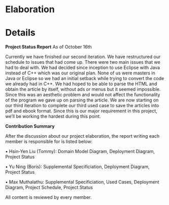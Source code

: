 # Elaboration #

# Details #

**Project Status Report** As of October 16th

Currently we have finished our second iteration. We have restructured our schedule to issues that had come up. There were two main issues that we had to deal with. We had decided since inception to use Eclipse with Java instead of C++ which was our original plan. None of us were masters in Java or Eclipse so we had an initial setback while trying to convert the code we already had in C++. We had hoped to be able to parse the HTML and obtain the article by itself, without ads or menus but it seemed impossible. Since this was an aesthetic problem and would not affect the functionality of the program we gave up on parsing the article. We are now starting on our third iteration to complete our third used case to save the articles into pdf and ebook format. Since this is our major requirement in this project, we’ll be working the hardest during this point.

**Contribution Summary**

After the discussion about our project elaboration, the report writing each member is responsible for is listed below:

•	Hsin-Yen Liu (Tommy): Domain Model Diagram, Deployment Diagram, Project Status

•	Yu Ning (Boris): Supplemental Specificiation, Deployment Diagram, Project Status

•	Max Muthalathu: Supplemental Specificiation, Used Cases, Deployment Diagram, Project Schedule, Project Status

All content is reviewed by every member.